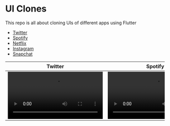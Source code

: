 # UI Clones

This repo is all about cloning UIs of different apps using Flutter

- [Twitter](https://github.com/mrigankdoshy/App-UIs/tree/main/twitter)
- [Spotify](https://github.com/mrigankdoshy/App-UIs/tree/main/spotify)
- [Netflix](https://github.com/mrigankdoshy/App-UIs/tree/main/netflix)
- [Instagram](https://github.com/mrigankdoshy/App-UIs/tree/main/instagram)
- [Snapchat](https://github.com/mrigankdoshy/App-UIs/tree/main/snapchat)

| Twitter | Spotify | Netflix | Instagram | Snapchat |
| ---- | ---- | ---- | ---- | ---- |
| ![Twitter](https://user-images.githubusercontent.com/32623983/147397558-c7c9621f-2d83-43f1-a16f-c956a341c82c.mp4) | ![Spotify](https://user-images.githubusercontent.com/32623983/147423554-59918219-6478-4051-91ae-4d14ebf6ddfc.mp4)| ![Netflix](https://user-images.githubusercontent.com/32623983/147841955-3313d734-41cf-4346-8c8c-860cc01a78df.mp4) | ![Instagram](https://user-images.githubusercontent.com/32623983/148313260-10375139-de37-4282-89d4-229afc351f13.mp4) | ![Snapchat](https://user-images.githubusercontent.com/32623983/149253518-904f4e66-5776-45c2-bc05-40406f20478c.mp4) |

